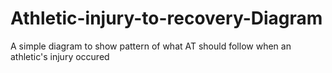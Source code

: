 # Athletic-injury-to-recovery-Diagram
A simple diagram to show pattern of what AT should follow when an athletic's injury occured
